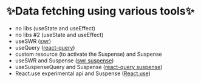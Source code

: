 # ✨Data fetching using various tools✨

- no libs (useState and useEffect)
- no libs #2 (useState and useEffect)
- useSWR ([swr](https://swr.vercel.app/))
- useQuery ([react-query](https://tanstack.com/query/latest/docs/framework/react/overview))
- custom resource (to activate the Suspense) and Suspense
- useSWR and Suspense ([swr suspense](https://swr.vercel.app/docs/suspense))
- useSuspenseQuery and Suspense ([react-query suspense](https://tanstack.com/query/latest/docs/framework/react/guides/suspense))
- React.use experimental api and Suspense ([React.use](https://react.dev/reference/react/use))
